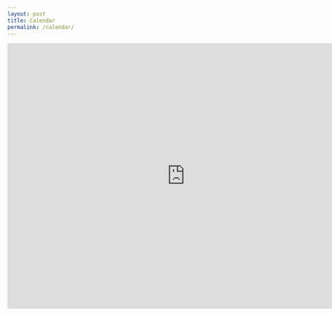 ```yaml
---
layout: post
title: Calendar
permalink: /calendar/
---
```

<iframe src="https://calendar.google.com/calendar/embed?showTitle=0&amp;showPrint=0&amp;showTabs=0&amp;showCalendars=0&amp;showTz=0&amp;height=600&amp;wkst=1&amp;bgcolor=%23FFFFFF&amp;src=0a2tuk65acdaen8tr2t63qsp38%40group.calendar.google.com&amp;color=%23A32929&amp;ctz=America%2FNew_York" style="border-width:0" width="800" height="600" frameborder="0" scrolling="no"></iframe>

